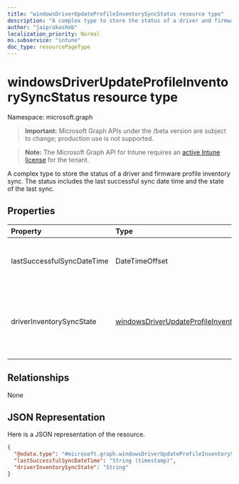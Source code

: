 ```yaml
---
title: "windowsDriverUpdateProfileInventorySyncStatus resource type"
description: "A complex type to store the status of a driver and firmware profile inventory sync. The status includes the last successful sync date time and the state of the last sync."
author: "jaiprakashmb"
localization_priority: Normal
ms.subservice: "intune"
doc_type: resourcePageType
---
```


# windowsDriverUpdateProfileInventorySyncStatus resource type

Namespace: microsoft.graph
> **Important:** Microsoft Graph APIs under the /beta version are subject to change; production use is not supported.

> **Note:** The Microsoft Graph API for Intune requires an [active Intune license](https://go.microsoft.com/fwlink/?linkid=839381) for the tenant.


A complex type to store the status of a driver and firmware profile inventory sync. The status includes the last successful sync date time and the state of the last sync.

## Properties
|Property|Type|Description|
|:---|:---|:---|
|lastSuccessfulSyncDateTime|DateTimeOffset|The last successful sync date and time in UTC.|
|driverInventorySyncState|[windowsDriverUpdateProfileInventorySyncState](../resources/intune-softwareupdate-windowsdriverupdateprofileinventorysyncstate.md)|The state of the latest sync. Possible values are: `pending`, `success`, `failure`.|

## Relationships
None

## JSON Representation
Here is a JSON representation of the resource.
<!-- {
  "blockType": "resource",
  "@odata.type": "microsoft.graph.windowsDriverUpdateProfileInventorySyncStatus"
}
-->
``` json
{
  "@odata.type": "#microsoft.graph.windowsDriverUpdateProfileInventorySyncStatus",
  "lastSuccessfulSyncDateTime": "String (timestamp)",
  "driverInventorySyncState": "String"
}
```
